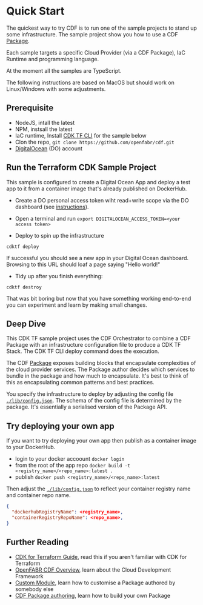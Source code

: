 # Quick Start

The quickest way to try CDF is to run one of the sample projects to stand up some infrastructure. The sample project show you how to use a CDF [Package](../user-guide/package-implementation.md).

Each sample targets a specific Cloud Provider (via a CDF Package), IaC Runtime and programming language.

At the moment all the samples are TypeScript.

The following instructions are based on MacOS but should work on Linux/Windows with some adjustments.

## Prerequisite

- NodeJS, intall the latest
- NPM, instsall the latest
- IaC runtime, Install [CDK TF CLI](https://developer.hashicorp.com/terraform/tutorials/aws-get-started/install-cli#install-terraform) for the sample below
- Clon the repo, `git clone https://github.com/openfabr/cdf.git`
- [DigitalOcean](https://www.digitalocean.com/) (DO) account

## Run the Terraform CDK Sample Project

This sample is configured to create a Digital Ocean App and deploy a test app to it from a container image that's already published on DockerHub.

- Create a DO personal access token wiht read+write scope via the DO dashboard (see [instructions](https://docs.digitalocean.com/reference/api/create-personal-access-token/)).

- Open a terminal and run `export DIGITALOCEAN_ACCESS_TOKEN=<your access token>`

- Deploy to spin up the infrastructure
  
```cli
cdktf deploy
```

If successful you should see a new app in your Digital Ocean dashboard. Browsing to this URL should loaf a page saying "Hello world!"

- Tidy up after you finish everything:

```cli
cdktf destroy
```

That was bit boring but now that you have something working end-to-end you can experiment and learn by making small changes.

## Deep Dive

This CDK TF sample project uses the CDF Orchestrator to combine a CDF Package with an infrastructure configuration file to produce a CDK TF Stack. The CDK TF CLI deploy command does the execution.

The CDF [Package](../user-guide/package-implementation.md) exposes building blocks that encapsulate complexities of the cloud provider services. The Package author decides which services to bundle in the package and how much to encapsulate. It's best to think of this as encapsulating common patterns and best practices.

You specify the infrastructure to deploy by adjusting the config file [`./lib/config.json`](https://github.com/openfabr/cdf/blob/main/samples/projects/cdktf-typescript/lib/config.json). The schema of the config file is determined by the package. It's essentially a serialised version of the Package API.

## Try deploying your own app

If you want to try deploying your own app then publish as a container image to your DockerHub.

- login to your docker accoount `docker login`
- from the root of the app repo `docker build -t <registry_name>/<repo_name>:latest .`
- publish `docker push <registry_name>/<repo_name>:latest`

Then adjust the [`./lib/config.json`](https://github.com/openfabr/cdf/blob/main/samples/projects/cdktf-typescript/lib/config.json) to reflect your container registry name and container repo name.

```json
{
  "dockerhubRegistryName": <registry_name>,
  "containerRegistryRepoName": <repo_name>,
}
```

## Further Reading

- [CDK for Terraform Guide](https://developer.hashicorp.com/terraform/cdktf), read this if you aren't familiar with CDK for Terraform
- [OpenFABR CDF Overview](../user-guide/overview.md), learn about the Cloud Development Framework
- [Custom Module](customise-with-custom-modules.md), learn how to customise a Package authored by somebody else
- [CDF Package authoring](build-cdf-package.md), learn how to build your own Package
